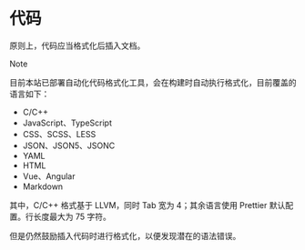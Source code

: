 # 代码

原则上，代码应当格式化后插入文档。

> [!note]
>
> 目前本站已部署自动化代码格式化工具，会在构建时自动执行格式化，目前覆盖的语言如下：
>
> - C/C++
> - JavaScript、TypeScript
> - CSS、SCSS、LESS
> - JSON、JSON5、JSONC
> - YAML
> - HTML
> - Vue、Angular
> - Markdown
>
> 其中，C/C++ 格式基于 LLVM，同时 Tab 宽为 4；其余语言使用 Prettier 默认配置。行长度最大为 75 字符。
>
> 但是仍然鼓励插入代码时进行格式化，以便发现潜在的语法错误。
